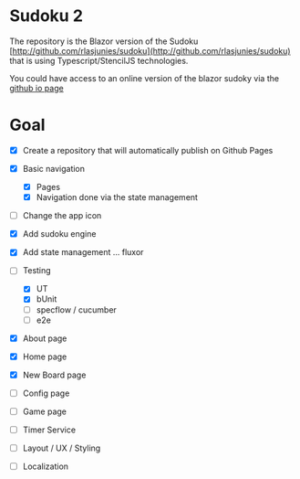 # Sudoku 2

The repository is the Blazor version of the Sudoku [http://github.com/rlasjunies/sudoku](http://github.com/rlasjunies/sudoku) that is using Typescript/StencilJS technologies.

You could have access to an online version of the blazor sudoky via the [github io page](https://rlasjunies.github.io/Sudoku2/)

# Goal

- [x] Create a repository that will automatically publish on Github Pages
- [x] Basic navigation
  - [x] Pages
  - [x] Navigation done via the state management
- [ ] Change the app icon 
- [x] Add sudoku engine 
- [x] Add state management ... fluxor
- [ ] Testing
  - [x] UT
  - [x] bUnit
  - [ ] specflow / cucumber
  - [ ] e2e
- [x] About page
- [x] Home page
- [x] New Board page
- [ ] Config page
- [ ] Game page
- [ ] Timer Service
- [ ] Layout / UX / Styling
- [ ] Localization

